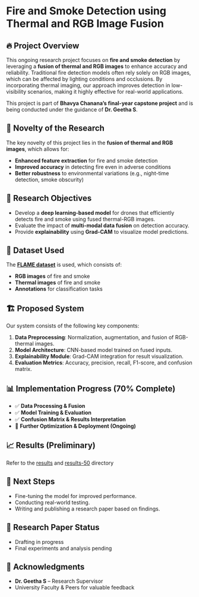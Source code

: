 # Fire and Smoke Detection using Thermal and RGB Image Fusion

## 🔥 Project Overview
This ongoing research project focuses on **fire and smoke detection** by leveraging a **fusion of thermal and RGB images** to enhance accuracy and reliability. Traditional fire detection models often rely solely on RGB images, which can be affected by lighting conditions and occlusions. By incorporating thermal imaging, our approach improves detection in low-visibility scenarios, making it highly effective for real-world applications.

This project is part of **Bhavya Chanana’s final-year capstone project** and is being conducted under the guidance of **Dr. Geetha S**.

## 🚀 Novelty of the Research
The key novelty of this project lies in the **fusion of thermal and RGB images**, which allows for:
- **Enhanced feature extraction** for fire and smoke detection
- **Improved accuracy** in detecting fire even in adverse conditions
- **Better robustness** to environmental variations (e.g., night-time detection, smoke obscurity)

## 📌 Research Objectives
- Develop a **deep learning-based model** for drones that efficiently detects fire and smoke using fused thermal-RGB images.
- Evaluate the impact of **multi-modal data fusion** on detection accuracy.
- Provide **explainability** using **Grad-CAM** to visualize model predictions.

## 📂 Dataset Used
The [**FLAME dataset**](https://ieee-dataport.org/open-access/flame-dataset-aerial-imagery-pile-burn-detection-using-drones-uavs) is used, which consists of:
- **RGB images** of fire and smoke
- **Thermal images** of fire and smoke
- **Annotations** for classification tasks

## 🏗️ Proposed System
Our system consists of the following key components:
1. **Data Preprocessing**: Normalization, augmentation, and fusion of RGB-thermal images.
2. **Model Architecture**: CNN-based model trained on fused inputs.
3. **Explainability Module**: Grad-CAM integration for result visualization.
4. **Evaluation Metrics**: Accuracy, precision, recall, F1-score, and confusion matrix.

## 📊 Implementation Progress (70% Complete)
- ✅ **Data Processing & Fusion**
- ✅ **Model Training & Evaluation**
- ✅ **Confusion Matrix & Results Interpretation**
- 🔲 **Further Optimization & Deployment (Ongoing)**

## 📈 Results (Preliminary)
Refer to the [results](results) and [results-50](results-50) directory

## 🔬 Next Steps
- Fine-tuning the model for improved performance.
- Conducting real-world testing.
- Writing and publishing a research paper based on findings.

## 📜 Research Paper Status
- Drafting in progress
- Final experiments and analysis pending

## 🤝 Acknowledgments
- **Dr. Geetha S** – Research Supervisor
- University Faculty & Peers for valuable feedback
